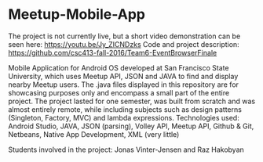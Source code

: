 # Meetup-Mobile-App
The project is not currently live, but a short video demonstration can be seen here: https://youtu.be/Jy_ZICNDzks
Code and project description: https://github.com/csc413-fall-2016/Team6-EventBrowserFinale

Mobile Application for Android OS developed at San Francisco State University, which uses Meetup API, JSON and JAVA to find and display nearby Meetup users. The .java files displayed in this repository are for showcasing purposes only and encompass a small part of the entire project. The project lasted for one semester, was built from scratch and was almost entirely remote, while including subjects such as design patterns (Singleton, Factory, MVC) and lambda expressions. 
Technologies used: Android Studio, JAVA, JSON (parsing), Volley API, Meetup API, Github & Git, Netbeans, Native App Development, XML (very little)

Students involved in the project: Jonas Vinter-Jensen and Raz Hakobyan

